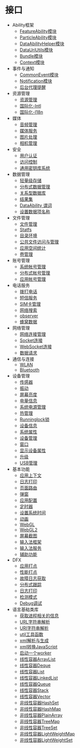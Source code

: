# 接口

- Ability框架
    -   [FeatureAbility模块](js-apis-featureAbility.md)
    -   [ParticleAbility模块](js-apis-particleAbility.md)
    -   [DataAbilityHelper模块](js-apis-dataAbilityHelper.md)
    -   [DataUriUtils模块](js-apis-DataUriUtils.md)
    -   [Bundle模块](js-apis-Bundle.md)
    -   [Context模块](js-apis-Context.md)
- 事件与通知
    -   [CommonEvent模块](js-apis-commonEvent.md)
    -   [Notification模块](js-apis-notification.md)
    -   [后台代理提醒](js-apis-reminderAgent.md)
- 资源管理
    - [资源管理](js-apis-resource-manager.md)
    - [国际化-Intl](js-apis-intl.md)
    - [国际化-I18n](js-apis-i18n.md)
- 媒体
    - [音频管理](js-apis-audio.md)
    - [媒体服务](js-apis-media.md)
    - [图片处理](js-apis-image.md)
    - [相机管理](js-apis-camera.md)
- 安全
    - [用户认证](js-apis-useriam-userauth.md)
    - [访问控制](js-apis-abilityAccessCtrl.md)
    - [通用密钥库系统](js-apis-huks.md)
- 数据管理
    - [轻量级存储](js-apis-data-preferences.md)
    - [分布式数据管理](js-apis-distributed-data.md)
    - [关系型数据库](js-apis-data-rdb.md)
    - [结果集](js-apis-data-resultset.md)
    - [DataAbility 谓词](js-apis-data-ability.md)
    - [设置数据项名称](js-apis-settings.md)
- 文件管理
    - [文件管理](js-apis-fileio.md)
    - [Statfs](js-apis-statfs.md)
    - [目录环境](js-apis-environment.md)
    - [公共文件访问与管理](js-apis-filemanager.md)
    - [应用空间统计](js-apis-storage-statistics.md)
    - [卷管理](js-apis-volumemanager.md)
- 账号管理
    - [系统帐号管理](js-apis-osAccount.md)
    - [分布式帐号管理](js-apis-distributed-account.md)
    - [应用帐号管理](js-apis-appAccount.md)
- 电话服务
    -   [拨打电话](js-apis-call.md)
    -   [短信服务](js-apis-sms.md)
    -   [SIM卡管理](js-apis-sim.md)
    -   [网络搜索](js-apis-radio.md)
    -   [observer](js-apis-observer.md)
    -   [蜂窝数据](js-apis-telephony-data.md)
- 网络管理
    - [网络连接管理](js-apis-net-connection.md)
    - [Socket连接](js-apis-socket.md)
    - [WebSocket连接](js-apis-webSocket.md)
    - [数据请求](js-apis-http.md)
- 通信与连接
    -   [WLAN](js-apis-wifi.md)  
    -   [Bluetooth](js-apis-bluetooth.md)
- 设备管理
    - [传感器](js-apis-sensor.md)
    - [振动](js-apis-vibrator.md)
    - [屏幕亮度](js-apis-brightness.md)
    - [电量信息](js-apis-battery-info.md)
    - [系统电源管理](js-apis-power.md)
    - [热管理](js-apis-thermal.md)
    - [Runninglock锁](js-apis-runninglock.md)
    - [设备信息](js-apis-device-info.md)
    - [系统属性](js-apis-system-parameter.md)
    - [设备管理](js-apis-device-manager.md)
    - [窗口](js-apis-window.md)
    - [显示设备属性](js-apis-display.md)
    - [升级](js-apis-update.md) 
    - [USB管理](js-apis-usb.md)
- 基本功能
    - [应用上下文](js-apis-basic-features-app-context.md)
    - [日志打印](js-apis-basic-features-logs.md)
    - [页面路由](js-apis-basic-features-routes.md)
    - [弹窗](js-apis-basic-features-pop-up.md)
    - [应用配置](js-apis-basic-features-configuration.md)
    - [定时器](js-apis-basic-features-timer.md)
    - [设置系统时间](js-apis-system-time.md)
    - [动画](js-apis-basic-features-animator.md)
    - [WebGL](js-apis-webgl.md)
    - [WebGL2](js-apis-webgl2.md)
    - [屏幕截图](js-apis-screenshot.md)
    - [输入法框架](js-apis-inputmethod.md)
    - [输入法服务](js-apis-inputmethodengine.md)
    - [辅助功能](js-apis-accessibility.md)
- DFX
    - [应用打点](js-apis-hiappevent.md)
    - [性能打点](js-apis-hitracemeter.md)
    - [故障日志获取](js-apis-faultLogger.md)
    - [分布式跟踪](js-apis-hitracechain.md)
    - [日志打印](js-apis-hilog.md)
    - [检测模式](js-apis-hichecker.md)
    - [Debug调试](js-apis-hidebug.md)
- 语言基础类库
    - [获取进程相关的信息](js-apis-process.md)
    - [URL字符串解析](js-apis-url.md)
    - [URI字符串解析](js-apis-uri.md)
    - [util工具函数](js-apis-util.md)
    - [xml解析与生成](js-apis-xml.md)
    - [xml转换JavaScript](js-apis-convertxml.md)
    - [启动一个worker](js-apis-worker.md)
    - [线性容器ArrayList](js-apis-arraylist.md)
    - [线性容器Deque](js-apis-deque.md)
    - [线性容器List](js-apis-list.md)
    - [线性容器LinkedList](js-apis-linkedlist.md)
    - [线性容器Queue](js-apis-queue.md)
    - [线性容器Stack](js-apis-stack.md)
    - [线性容器Vector](js-apis-vector.md)
    - [非线性容器HashSet](js-apis-hashset.md)
    - [非线性容器HashMap](js-apis-hashmap.md)
    - [非线性容器PlainArray](js-apis-plainarray.md)
    - [非线性容器TreeMap](js-apis-treemap.md)
    - [非线性容器TreeSet](js-apis-treeset.md)
    - [非线性容器LightWeightMap](js-apis-lightweightmap.md)
    - [非线性容器LightWeightSet](js-apis-lightweightset.md)

